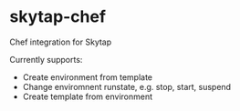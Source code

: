 # skytap-chef
Chef integration for Skytap

Currently supports:
 - Create environment from template
 - Change enviromnent runstate, e.g. stop, start, suspend
 - Create template from environment
 

